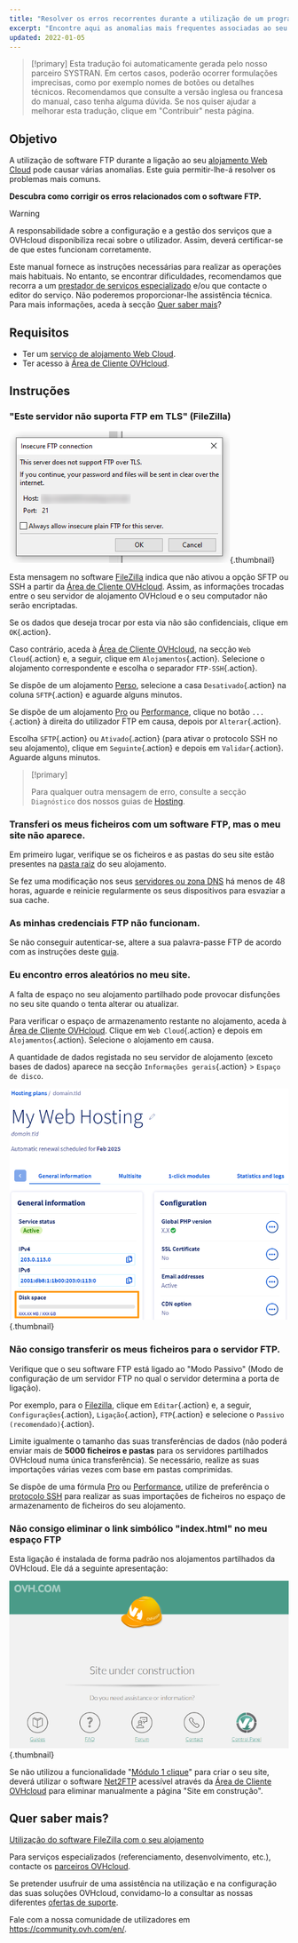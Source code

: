 ```yaml
---
title: "Resolver os erros recorrentes durante a utilização de um programa FTP"
excerpt: "Encontre aqui as anomalias mais frequentes associadas ao seu software FTP"
updated: 2022-01-05
---
```


> [!primary]
> Esta tradução foi automaticamente gerada pelo nosso parceiro SYSTRAN. Em certos casos, poderão ocorrer formulações imprecisas, como por exemplo nomes de botões ou detalhes técnicos. Recomendamos que consulte a versão inglesa ou francesa do manual, caso tenha alguma dúvida. Se nos quiser ajudar a melhorar esta tradução, clique em "Contribuir" nesta página.
>

## Objetivo

A utilização de software FTP durante a ligação ao seu [alojamento Web Cloud](https://www.ovhcloud.com/pt/web-hosting/) pode causar várias anomalias. Este guia permitir-lhe-á resolver os problemas mais comuns.

**Descubra como corrigir os erros relacionados com o software FTP.**

> [!warning]
>
> A responsabilidade sobre a configuração e a gestão dos serviços que a OVHcloud disponibiliza recai sobre o utilizador. Assim, deverá certificar-se de que estes funcionam corretamente.
>
> Este manual fornece as instruções necessárias para realizar as operações mais habituais. No entanto, se encontrar dificuldades, recomendamos que recorra a um [prestador de serviços especializado](https://partner.ovhcloud.com/pt/directory/) e/ou que contacte o editor do serviço. Não poderemos proporcionar-lhe assistência técnica. Para mais informações, aceda à secção [Quer saber mais](#go-further)?
>

## Requisitos

- Ter um [serviço de alojamento Web Cloud](https://www.ovhcloud.com/pt/web-hosting/).
- Ter acesso à [Área de Cliente OVHcloud](/links/manager).

## Instruções

### "Este servidor não suporta FTP em TLS" (FileZilla)

![doesnt-support-ftp-on-tls](images/doesnt-support-ftp-on-tls.png){.thumbnail}

Esta mensagem no software [FileZilla](/pages/web_cloud/web_hosting/ftp_filezilla_user_guide) indica que não ativou a opção SFTP ou SSH a partir da [Área de Cliente OVHcloud](/links/manager). Assim, as informações trocadas entre o seu servidor de alojamento OVHcloud e o seu computador não serão encriptadas.

Se os dados que deseja trocar por esta via não são confidenciais, clique em `OK`{.action}.

Caso contrário, aceda à [Área de Cliente OVHcloud](/links/manager), na secção `Web Cloud`{.action} e, a seguir, clique em `Alojamentos`{.action}. Selecione o alojamento correspondente e escolha o separador `FTP-SSH`{.action}.

Se dispõe de um alojamento [Perso](https://www.ovhcloud.com/pt/web-hosting/personal-offer/), selecione a casa `Desativado`{.action} na coluna `SFTP`{.action} e aguarde alguns minutos.

Se dispõe de um alojamento [Pro](https://www.ovhcloud.com/pt/web-hosting/professional-offer/) ou [Performance](https://www.ovhcloud.com/pt/web-hosting/performance-offer/), clique no botão `...`{.action} à direita do utilizador FTP em causa, depois por `Alterar`{.action}.

Escolha `SFTP`{.action} ou `Ativado`{.action} (para ativar o protocolo SSH no seu alojamento), clique em `Seguinte`{.action} e depois em `Validar`{.action}. Aguarde alguns minutos.

> [!primary]
>
> Para qualquer outra mensagem de erro, consulte a secção `Diagnóstico` dos nossos guias de [Hosting](/products/web-cloud-hosting).
>

### Transferi os meus ficheiros com um software FTP, mas o meu site não aparece.

Em primeiro lugar, verifique se os ficheiros e as pastas do seu site estão presentes na [pasta raiz](/pages/web_cloud/web_hosting/hosting_how_to_get_my_website_online#23-carregar-os-ficheiros-para-o-espaco-de-armazenamento) do seu alojamento.

Se fez uma modificação nos seus [servidores ou zona DNS](/pages/web_cloud/domains/dns_zone_edit#compreender-a-nocao-de-dns) há menos de 48 horas, aguarde e reinicie regularmente os seus dispositivos para esvaziar a sua cache.

### As minhas credenciais FTP não funcionam.

Se não conseguir autenticar-se, altere a sua palavra-passe FTP de acordo com as instruções deste [guia](/pages/web_cloud/web_hosting/ftp_change_password).

### Eu encontro erros aleatórios no meu site.

A falta de espaço no seu alojamento partilhado pode provocar disfunções no seu site quando o tenta alterar ou atualizar.

Para verificar o espaço de armazenamento restante no alojamento, aceda à [Área de Cliente OVHcloud](/links/manager). Clique em `Web Cloud`{.action} e depois em `Alojamentos`{.action}. Selecione o alojamento em causa.

A quantidade de dados registada no seu servidor de alojamento (exceto bases de dados) aparece na secção `Informações gerais`{.action} > `Espaço de disco`.

![disk_space](images/find-disk-space.png){.thumbnail}

### Não consigo transferir os meus ficheiros para o servidor FTP.

Verifique que o seu software FTP está ligado ao "Modo Passivo" (Modo de configuração de um servidor FTP no qual o servidor determina a porta de ligação).

Por exemplo, para o [Filezilla](/pages/web_cloud/web_hosting/ftp_filezilla_user_guide), clique em `Editar`{.action} e, a seguir, `Configurações`{.action}, `Ligação`{.action}, `FTP`{.action} e selecione o `Passivo (recomendado)`{.action}.

Limite igualmente o tamanho das suas transferências de dados (não poderá enviar mais de **5000 ficheiros e pastas** para os servidores partilhados OVHcloud numa única transferência). Se necessário, realize as suas importações várias vezes com base em pastas comprimidas.

Se dispõe de uma fórmula [Pro](https://www.ovhcloud.com/pt/web-hosting/professional-offer/) ou [Performance](https://www.ovhcloud.com/pt/web-hosting/performance-offer/), utilize de preferência o [protocolo SSH](/pages/web_cloud/web_hosting/ssh_on_webhosting) para realizar as suas importações de ficheiros no espaço de armazenamento de ficheiros do seu alojamento.

### Não consigo eliminar o link simbólico "index.html" no meu espaço FTP

Esta ligação é instalada de forma padrão nos alojamentos partilhados da OVHcloud. Ele dá a seguinte apresentação:

![site-under-construction](images/site-under-construction.png){.thumbnail}

Se não utilizou a funcionalidade "[Módulo 1 clique](/pages/web_cloud/web_hosting/cms_install_1_click_modules)" para criar o seu site, deverá utilizar o software [Net2FTP](/pages/web_cloud/web_hosting/ftp_connection#1-ligacao-atraves-de-ftp-explorer) acessível através da [Área de Cliente OVHcloud](/links/manager) para eliminar manualmente a página "Site em construção".

## Quer saber mais? <a name="go-further"></a>

[Utilização do software FileZilla com o seu alojamento](/pages/web_cloud/web_hosting/ftp_filezilla_user_guide)

Para serviços especializados (referenciamento, desenvolvimento, etc.), contacte os [parceiros OVHcloud](https://partner.ovhcloud.com/pt/directory/).

Se pretender usufruir de uma assistência na utilização e na configuração das suas soluções OVHcloud, convidamo-lo a consultar as nossas diferentes [ofertas de suporte](/links/support).

Fale com a nossa comunidade de utilizadores em <https://community.ovh.com/en/>.